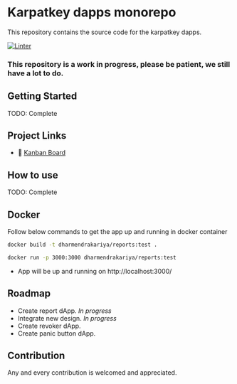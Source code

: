 # Karpatkey dapps monorepo

This repository contains the source code for the karpatkey dapps.

[![Linter](https://github.com/KarpatkeyDAO/karpatkey-dapps-monorepo/workflows/linter/badge.svg)](https://github.com/KarpatkeyDAO/karpatkey-dapps-monorepo/actions?query=workflow%3Alinter)

### This repository is a work in progress, please be patient, we still have a lot to do.

## Getting Started

TODO: Complete

## Project Links
- 📰 [Kanban Board](https://github.com/orgs/KarpatkeyDAO/projects/1)

## How to use
TODO: Complete

## Docker

Follow below commands to get the app up and running in docker container

```bash
docker build -t dharmendrakariya/reports:test .
```

```bash
docker run -p 3000:3000 dharmendrakariya/reports:test
```

- App will be up and running on http://localhost:3000/

## Roadmap
- Create report dApp. *In progress*
- Integrate new design. *In progress*
- Create revoker dApp.
- Create panic button dApp.

## Contribution
Any and every contribution is welcomed and appreciated.
